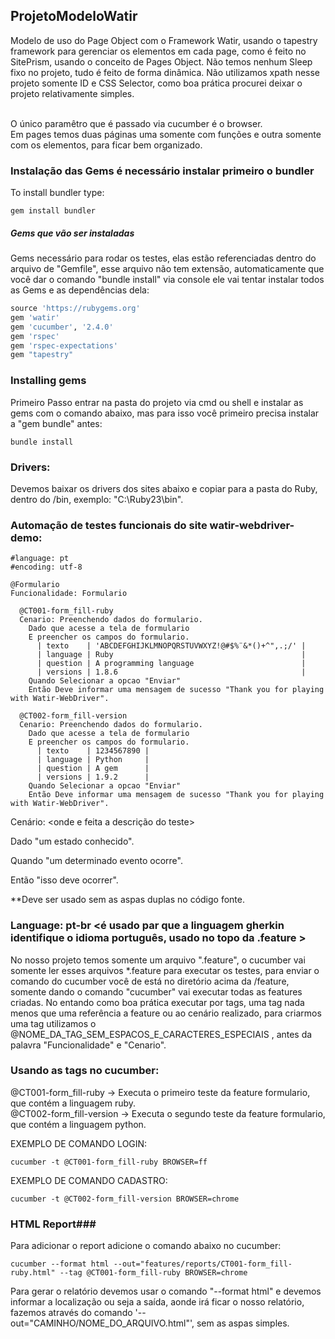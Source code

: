 ## ProjetoModeloWatir
Modelo de uso do Page Object com o Framework Watir, usando o tapestry framework para gerenciar os elementos em cada page, como é feito no SitePrism, usando o conceito de Pages Object. Não temos nenhum Sleep fixo no projeto, tudo é feito de forma dinâmica. Não utilizamos xpath nesse projeto somente ID e CSS Selector, como boa prática procurei deixar o projeto relativamente simples. 

<br>O único paramêtro que é passado via cucumber é o browser.
<br>Em pages temos duas páginas uma somente com funções e outra somente com os elementos, para ficar bem organizado.

### Instalação das Gems é necessário instalar primeiro o bundler ###
To install bundler type:
```shell
gem install bundler
```

##### Gems que vão ser instaladas #####

Gems necessário para rodar os testes, elas estão referenciadas dentro do arquivo de "Gemfile", esse arquivo não tem extensão, automaticamente que você dar o comando "bundle install" via console ele vai tentar instalar todos as Gems e as dependências dela:

```ruby
source 'https://rubygems.org'
gem 'watir'
gem 'cucumber', '2.4.0' 
gem 'rspec'
gem 'rspec-expectations'
gem "tapestry"
```

### Installing gems ###
Primeiro Passo entrar na pasta do projeto via cmd ou shell e instalar as gems com o comando abaixo, mas para isso você primeiro precisa instalar a "gem bundle" antes:
```shell
bundle install
```

### Drivers: ###
Devemos baixar os drivers dos sites abaixo e copiar para a pasta do Ruby, dentro do /bin, exemplo: "C:\Ruby23\bin".


### Automação de testes funcionais do site watir-webdriver-demo: ###

```cucumber
#language: pt
#encoding: utf-8

@Formulario
Funcionalidade: Formulario

  @CT001-form_fill-ruby
  Cenario: Preenchendo dados do formulario.
    Dado que acesse a tela de formulario
    E preencher os campos do formulario.
      | texto    | 'ABCDEFGHIJKLMNOPQRSTUVWXYZ!@#$%¨&*()+^",.;/' |
      | language | Ruby                                          |
      | question | A programming language                        |
      | versions | 1.8.6                                         |
    Quando Selecionar a opcao "Enviar"
    Então Deve informar uma mensagem de sucesso "Thank you for playing with Watir-WebDriver".

  @CT002-form_fill-version
  Cenario: Preenchendo dados do formulario.
    Dado que acesse a tela de formulario
    E preencher os campos do formulario.
      | texto    | 1234567890 |
      | language | Python     |
      | question | A gem      |
      | versions | 1.9.2      |
    Quando Selecionar a opcao "Enviar"
    Então Deve informar uma mensagem de sucesso "Thank you for playing with Watir-WebDriver".
```

Cenário: <onde e feita a descrição do teste><br>

Dado "um estado conhecido". <br>

Quando "um determinado evento ocorre".<br>

Então "isso deve ocorrer".<br>

**Deve ser usado sem as aspas duplas no código fonte.

### Language: pt-br <é usado par que a linguagem gherkin identifique o idioma português, usado no topo da .feature >

No nosso projeto temos somente um arquivo ".feature", o cucumber vai somente ler esses arquivos *.feature para executar os testes, para enviar o comando do cucumber você de está no diretório acima da /feature, somente dando o comando "cucumber" vai executar todas as features criadas. No entando como boa prática executar por tags, uma tag nada menos que uma referência a feature ou ao cenário realizado, para criarmos uma tag utilizamos o @NOME_DA_TAG_SEM_ESPACOS_E_CARACTERES_ESPECIAIS , antes da palavra "Funcionalidade" e "Cenario". 


### Usando as tags no cucumber: ###
@CT001-form_fill-ruby -> Executa o primeiro teste da feature formulario, que contém a linguagem ruby.<br>
@CT002-form_fill-version -> Executa o segundo teste da feature formulario, que contém a linguagem python.<br>

EXEMPLO DE COMANDO LOGIN:
```shell
cucumber -t @CT001-form_fill-ruby BROWSER=ff
```
EXEMPLO DE COMANDO CADASTRO:
```shell
cucumber -t @CT002-form_fill-version BROWSER=chrome
```

### HTML Report###
Para adicionar o report adicione o comando abaixo no cucumber:
```shell
cucumber --format html --out="features/reports/CT001-form_fill-ruby.html" --tag @CT001-form_fill-ruby BROWSER=chrome
```
Para gerar o relatório devemos usar o comando "--format html" e devemos informar a localização ou seja a saída, aonde irá ficar o nosso relatório, fazemos através do comando '--out="CAMINHO/NOME_DO_ARQUIVO.html"', sem as aspas simples.
